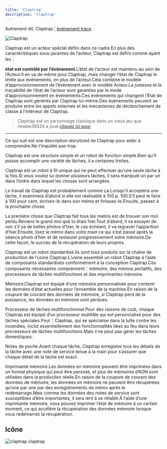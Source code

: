 ```yaml
---
title: 'Claptrap'
description: 'Claptrap'
---
```


Autrement dit, Claptrap ['](/zh_Hans/2-Glossary/Actor-Pattern) [événement trace](/zh_Hans/2-Glossary/Event-Sourcing)

![Claptrap](/images/20190228-001.gif)

Claptrap est un acteur spécial défini dans ce cadre.En plus des caractéristiques sous-jacentes de l’acteur, Claptrap est défini comme ayant les：

**état est contrôlé par l’événement**.L’état de l’acteur est maintenu au sein de l’Acteur.Il en va de même pour Claptrap, mais changer l’état de Claptrap le limite aux événements, en plus de l’acteur.Cela combine le modèle d’approvisionnement de l’événement avec le modèle Acteur.La justesse et la traçabilité de l’état de l’acteur sont garanties par le mode d’approvisionnement en événements.Ces événements qui changent l’État de Claptrap sont générés par Claptrap lui-même.Des événements peuvent se produire entre les appels externes et les mécanismes de déclenchement de classe à l’intérieur de Claptrap.

> Claptrap est un personnage classique dans un vieux jeu que newbe36524 a joué.[cliquez ici pour](https://zh.moegirl.org/%E5%B0%8F%E5%90%B5%E9%97%B9)

---

Ce qui suit est une description storytized de Claptrap pour aider à comprendre.Ne t’inquiète pas trop.

Claptrap est une structure simple et un robot de fonction simple.Bien qu’il puisse accomplir une variété de tâches, il a certaines limites.

Claptrap est un robot à fil unique qui ne peut effectuer qu’une seule tâche à la fois.Si vous voulez lui donner plusieurs tâches, il sera manipulé un par un dans l’ordre dans lequel les choses sont arrangées.

Le travail de Claptrap est probablement comme ça.Lorsqu’il acceptera une tâche, il examinera d’abord si elle est réalisable à 100 p. 100.S’ll peut le faire à 100 pour cent, écrivez-le dans son mémo et finissez-le.Ensuite, passez à la prochaine chose.

La première chose que Claptrap fait tous les matins est de trouver son moi perdu.Reviens le grand moi que tu étais hier.Tout d’abord, il va essayer de voir s’il ya de belles photos d’hier, le cas échéant, il va regraver l’apparition d’hier.Ensuite, lisez le mémo dans votre main ce qui s’est passé après la séance photo d’hier et de restaurer progressivement votre mémoire.De cette façon, le succès de la récupération de leurs propres.

Claptrap est un robot standardisé.Ils sont tous produits sur la chaîne de production de l’usine Claptrap.L’usine assemble un robot Claptrap à l’aide de composants standardisés conformément à la conception Claptrap.Ces composants nécessaires comprennent：mémoire, des mémos portatifs, des processeurs de tâches multifonctions et des imprimantes mémoire.

Mémoire.Claptrap est équipé d’une mémoire personnalisée pour contenir les données d’état actuelles pour l’ensemble de la machine.En raison de la coupure de courant des données de mémoire, si Claptrap perd de la puissance, les données en mémoire sont perdues.

Processeur de tâches multifonctionnel.Pour des raisons de coût, chaque Claptrap est équipé d’un processeur multitâle qui est personnalisé pour des tâches spéciales.Pour：Claptrap, qui se spécialise dans la lutte contre les incendies, inclut essentiellement des fonctionnalités liées au feu dans leurs processeurs de tâches multifonctions.Mais il ne peut pas gérer les tâches domestiques.

Notes de poche.Avant chaque tâche, Claptrap enregistre tous les détails de la tâche avec une note de service tenue à la main pour s’assurer que chaque détail de la tâche est exact.

Imprimante mémoire.Les données en mémoire peuvent être imprimées dans un format physique qui peut être persisté, et plus de mémoires d’ADN sont utilisées dans la production réelle.En raison de la coupure de courant des données de mémoire, les données en mémoire ne peuvent être récupérées qu’une par une par des enregistrements de mémo après le redémarrage.Mais comme les données des notes de service sont susceptibles d’être importantes, il sera lent à se rétablir.À l’aide d’une imprimante mémoire, vous pouvez imprimer l’état de mémoire à un certain moment, ce qui accélère la récupération des données mémoire lorsque vous redémarrez la récupération.

## Icône

![claptrap claptrap](/images/claptrap_icons/claptrap.svg)

